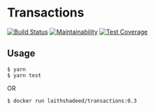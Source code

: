 # Transactions

[![Build Status](https://github.com/laithshadeed/transactions/workflows/test/badge.svg)](https://github.com/laithshadeed/transactions/actions)
[![Maintainability](https://api.codeclimate.com/v1/badges/55a3e6dd8a051162becf/maintainability)](https://codeclimate.com/github/laithshadeed/transactions/maintainability)
[![Test Coverage](https://api.codeclimate.com/v1/badges/55a3e6dd8a051162becf/test_coverage)](https://codeclimate.com/github/laithshadeed/transactions/test_coverage)

## Usage

```
$ yarn
$ yarn test
```

OR

```
$ docker run laithshadeed/transactions:0.3
```
